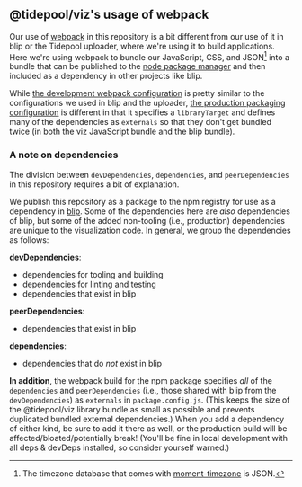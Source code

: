 ## @tidepool/viz's usage of webpack

Our use of [webpack](https://webpack.github.io/ 'webpack module bundler') in this repository is a bit different from our use of it in blip or the Tidepool uploader, where we're using it to build applications. Here we're using webpack to bundle our JavaScript, CSS, and JSON[^a] into a bundle that can be published to the [node package manager](http://npmjs.com/ 'npm') and then included as a dependency in other projects like blip.

While [the development webpack configuration](https://github.com/tidepool-org/viz/blob/master/webpack.config.js 'GitHub: viz webpack.config.js') is pretty similar to the configurations we used in blip and the uploader, [the production packaging configuration](https://github.com/tidepool-org/viz/blob/master/package.config.js 'GitHub: viz package.config.js') is different in that it specifies a `libraryTarget` and defines many of the dependencies as `externals` so that they don't get bundled twice (in both the viz JavaScript bundle and the blip bundle).

### A note on dependencies

The division between `devDependencies`, `dependencies`, and `peerDependencies` in this repository requires a bit of explanation.

We publish this repository as a package to the npm registry for use as a dependency in [blip](https://github.com/tidepool-org/blip). Some of the dependencies here are *also* dependencies of blip, but some of the added non-tooling (i.e., production) dependencies are unique to the visualization code. In general, we group the dependencies as follows:

**devDependencies**:
- dependencies for tooling and building
- dependencies for linting and testing
- dependencies that exist in blip

**peerDependencies**:
- dependencies that exist in blip

**dependencies**:
- dependencies that do *not* exist in blip

**In addition**, the webpack build for the npm package specifies *all* of the `dependencies` and `peerDependencies` (i.e., those shared with blip from the `devDependencies`) as `externals` in `package.config.js`. (This keeps the size of the @tidepool/viz library bundle as small as possible and prevents duplicated bundled external dependencies.) When you add a dependency of either kind, be sure to add it there as well, or the production build will be affected/bloated/potentially break! (You'll be fine in local development with all deps & devDeps installed, so consider yourself warned.)

[^a]: The timezone database that comes with [moment-timezone](http://momentjs.com/timezone/ 'Moment Timezone') is JSON.
